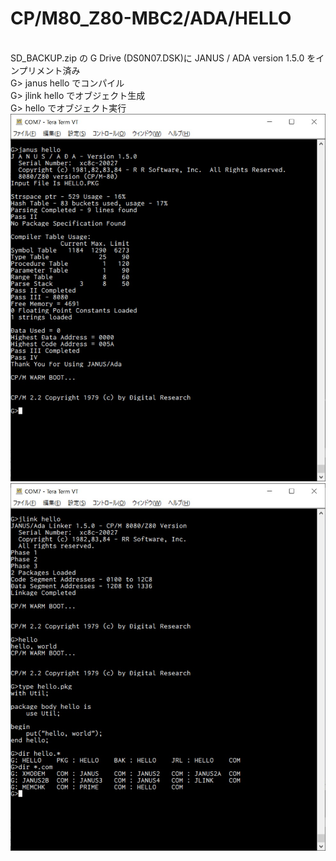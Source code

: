 # CP/M80_Z80-MBC2/ADA/HELLO
\
SD_BACKUP.zip の G Drive (DS0N07.DSK)に JANUS / ADA version 1.5.0 をインプリメント済み
\
G> janus hello でコンパイル
\
G> jlink hello でオブジェクト生成
\
G> hello でオブジェクト実行
\
![Z80-MBC2](https://github.com/kadokuratsuyoshi/retro_computing/blob/main/CPM80_Z80-MBC2/ADA/HELLO/ada1.jpg)
\
![Z80-MBC2](https://github.com/kadokuratsuyoshi/retro_computing/blob/main/CPM80_Z80-MBC2/ADA/HELLO/ada2.jpg)
